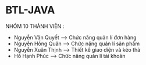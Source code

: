 # BTL-JAVA
NHÓM 10 
THÀNH VIÊN : 
 - Nguyễn Văn Quyết --> Chức năng quản lí đơn hàng
 - Nguyễn Hồng Quân --> Chức năng quản lí sản phẩm
 - Nguyễn Xuân Thịnh  --> Thiết kế giao diện và kéo thả
 - Hồ Hạnh Phúc --> Chức năng quản lí tài khoản
